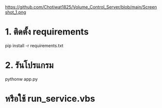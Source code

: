https://github.com/Chotiwat1825/Volume_Control_Server/blob/main/Screenshot_1.png
# 1. ติดตั้ง requirements
pip install -r requirements.txt

# 2. รันโปรแกรม
pythonw app.py
# หรือใช้ run_service.vbs
